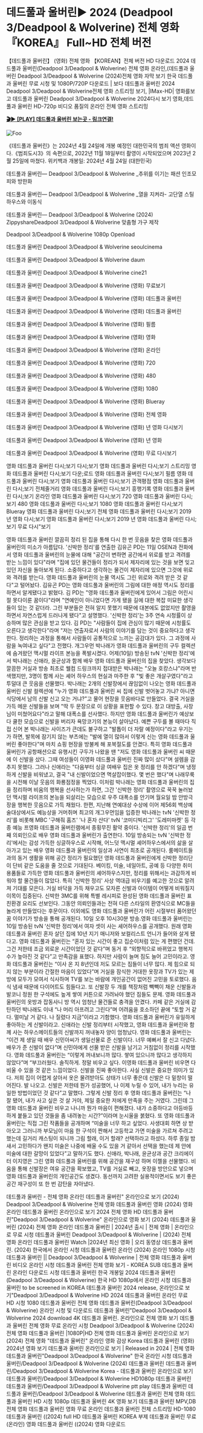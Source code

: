# 데드풀과 울버린► 2024 (Deadpool 3/Deadpool & Wolverine) 전체 영화 『KOREA』 Full~HD 전체 버전
【데드풀과 울버린】 (영화) 전체 영화 【KOREAN】전체 버전 HD 다운로드 2024 데드풀과 울버린(Deadpool 3/Deadpool & Wolverine) 전체 영화 온라인,(데드풀과 울버린 Deadpool 3/Deadpool & Wolverine (2024)전체 영화 자막 보기 한국 데드풀과 울버린 무료 시청 및 1080P/720P 다운로드 | 보다 데드풀과 울버린 2024 Deadpool 3/Deadpool & Wolverine전체 영화 스트리밍 보기, |IMax-HD| 영화를보고 데드풀과 울버린 Deadpool 3/Deadpool & Wolverine 2024다시 보기 영화,데드풀과 울버린 HD-720p 비디오 품질의 온라인 전체 영화 스트리밍

**[🎬▶ [PLAY] 데드풀과 울버린 보는곳 - 링크연결!](https://cinestreamko.blogspot.com/533535)**

<animated-image data-catalyst=""><a href="https://cinestreamko.blogspot.com/533535" rel="nofollow" data-target="animated-image.originalLink"><img src="https://camo.githubusercontent.com/917e6ed5c302499242165dcc02bdbce85c075fd21b35918eb9c0b771855261b8/68747470733a2f2f7374617469632e7769787374617469632e636f6d2f6d656469612f6232343966395f61646163386637306662336634356238383639313639366337376465313866337e6d76322e676966" alt="Foo" data-canonical-src="https://static.wixstatic.com/media/b249f9_adac8f70fb3f45b88691696c77de18f3~mv2.gif" style="max-width: 100%; display: inline-block;" data-target="animated-image.originalImage"></a>


《데드풀과 울버린》는 2024년 4월 24일에 개봉 예정인 대한민국의 범죄 액션 영화이다.《범죄도시3》의 속편으로, 2022년 11월 18일부터 촬영이 시작되었으며 2023년 2월 25일에 마쳤다. 위키백과 개봉일: 2024년 4월 24일 (대한민국)


데드풀과 울버린— Deadpool 3/Deadpool & Wolverine _추위를 이기는 패션 인조모피와 방한화

데드풀과 울버린— Deadpool 3/Deadpool & Wolverine _열을 지켜라- 고단열 스틸하우스와 이동식

데드풀과 울버린— Deadpool 3/Deadpool & Wolverine (2024) ZippyshareDeadpool 3/Deadpool & Wolverine 맞춤형 가구 제작

Deadpool 3/Deadpool & Wolverine 1080p Openload

데드풀과 울버린 Deadpool 3/Deadpool & Wolverine seoulcinema

데드풀과 울버린 Deadpool 3/Deadpool & Wolverine daum

데드풀과 울버린 Deadpool 3/Deadpool & Wolverine cine21

데드풀과 울버린 Deadpool 3/Deadpool & Wolverine (영화) 무료보기

데드풀과 울버린 Deadpool 3/Deadpool & Wolverine (영화) 데드풀과 울버린

데드풀과 울버린 Deadpool 3/Deadpool & Wolverine (영화) 데드풀과 울버린

데드풀과 울버린 Deadpool 3/Deadpool & Wolverine (영화) 필름

데드풀과 울버린 Deadpool 3/Deadpool & Wolverine (영화) 영화

데드풀과 울버린 Deadpool 3/Deadpool & Wolverine (영화) 온라인

데드풀과 울버린 Deadpool 3/Deadpool & Wolverine (영화) 720

데드풀과 울버린 Deadpool 3/Deadpool & Wolverine (영화) 480

데드풀과 울버린 Deadpool 3/Deadpool & Wolverine (영화) 1080

데드풀과 울버린 Deadpool 3/Deadpool & Wolverine (영화) Blueray

데드풀과 울버린 Deadpool 3/Deadpool & Wolverine (영화) 전체 영화

데드풀과 울버린 Deadpool 3/Deadpool & Wolverine (영화) 년 영화 다시보기

데드풀과 울버린 Deadpool 3/Deadpool & Wolverine (영화) 년 영화

데드풀과 울버린 Deadpool 3/Deadpool & Wolverine (영화) 무료 다시보기

영화 데드풀과 울버린 다시;보기 다시;보기 영화 데드풀과 울버린 다시;보기 스트리밍 영화 데드풀과 울버린 다시;보기 다운;로드 영화 데드풀과 울버린 다시;보기 필름 영화 데드풀과 울버린 다시;보기 영화 데드풀과 울버린 다시;보기 관객평점 영화 데드풀과 울버린 다시;보기 전체줄거리 영화 데드풀과 울버린 다시;보기 흥행기록 영화 데드풀과 울버린 다시;보기 온라인 영화 데드풀과 울버린 다시;보기 720 영화 데드풀과 울버린 다시;보기 480 영화 데드풀과 울버린 다시;보기 1080 영화 데드풀과 울버린 다시;보기 Blueray 영화 데드풀과 울버린 다시;보기 전체 영화 데드풀과 울버린 다시;보기 2019 년 영화 다시;보기 영화 데드풀과 울버린 다시;보기 2019 년 영화 데드풀과 울버린 다시;보기 무료 다시"보기

영화 데드풀과 울버린 깔끔히 정리 된 집을 통해 다시 한 번 웃음을 찾은 영화 데드풀과 울버린의 미소가 아름답다. '신박한 정리'를 연출한 김유곤 PD는 11일 OSEN과 전화에서 영화 데드풀과 울버린의 눈물에 대해 "공간이 변하면 공간에서 위로를 받고 격려를 받는 느낌이 있다"라며 "집에 있던 물건들이 정리가 되서 제자리에 있는 것을 보면 잊고 있던 자신을 돌아보게 된다. 소중하다고 생각하는 물건이 제자리에 있으면 그것에 위로와 격려를 받는다. 영화 데드풀과 울버린의 눈물 역시도 그린 위로와 격려 받은 것 같다"고 털어놨다. 김유곤 PD는 영화 데드풀과 울버린의 그림에 대한 애정 역시도 정리를 하면서 알게됐다고 밝혔다. 김 PD는 "영화 데드풀과 울버린에게 있어서 그림은 어린시절 못다이룬 꿈이다"라며 "연예인이 아니었다면 가게 됐을 길에 대한 복잡 미묘한 생각들이 있는 것 같더라. 그린 부분들은 전혀 알지 못했기 때문에 대본에도 없었지만 촬영을 하면서 자연스럽게 드러나게 됐다"고 설명했다. '신박한 정리'는 3주 연속 시청률이 상승하며 많은 관심을 받고 있다. 김 PD는 "사람들이 집에 관심이 많기 때문에 시청률도 오른다고 생각한다"라며 "저는 연출자로서 사람의 이야기를 담는 것이 중요하다고 생각한다. 정리하는 과정을 통해서 사람들이 공통적으로 느끼는 공감대가 있다. 그 과정에 사람을 녹여내고 싶다"고 전했다. 개그우먼 박나래가 영화 데드풀과 울버린의 구두 컬렉션에 숨겨왔던 맥시멀 라이프 본능을 폭발시켰다. 어제(10일) 방송된 tvN '신박한 정리'에서 박나래는 신애라, 윤균상과 함께 배우 영화 데드풀과 울버린의 집을 찾았다. 생각보다 깔끔한 거실과 방송 최초로 웰컴 드링크까지 접대받은 박나래는 "오늘 호캉스냐"라며 반색했지만, 3명이 함께 사는 셰어 하우스의 현실과 마주한 후 "빛 좋은 개살구였다"라고 투덜대 큰 웃음을 선물했다. 박나래는 2개의 신발장에서 끊임없이 나오는 영화 데드풀과 울버린 신발 컬렉션에 "누가 영화 데드풀과 울버린 씨 집에 신발 벗어놓고 가냐? 아니면 식당에서 남의 신발 신고 오는 거냐?"고 물어 현장을 웃음바다로 만들었다. 결국 거실을 가득 메운 신발들을 보며 "딱 두 문장으로 이 상황을 표현할 수 있다. 창고 대방출, 사장님이 미쳤어요다"라고 말해 대폭소를 선사했다. 하지만 영화 데드풀과 울버린가 예상보다 쿨한 모습으로 신발을 버리자 욕망코기의 본능이 살아났다. 예쁜 구두를 볼 때마다 직접 신어 본 박나래는 사이즈가 큰데도 불구하고 "발톱이 더 자랄 예정이다"라고 우기는가 하면, 발목에 잠기지 않는 부츠에는 "발에 열이 많아서 이렇게 신는 영화 데드풀과 울버린 좋아한다"며 마치 쇼핑 현장을 방불케 해 포복절도를 안겼다. 특히 영화 데드풀과 울버린가 공항패션으로 유행시킨 구두가 나왔을 땐 "저도 영화 데드풀과 울버린 씨 때문에 이 신발을 샀다. 그때 여성들이 이영화 데드풀과 울버린 진짜 많이 샀다"며 설렘을 감추지 못했다. 그러나 신애라는 "다음부터 싱글 여배우 집은 옷 정리를 안 하겠다"며 냉정하게 신발을 비워냈고, 결국 "내 신발이었으면 멱살잡이했다. 몇 번은 했다"며 나래무룩을 시전해 이날 웃음의 화룡점정을 찍었다. 이처럼 박나래는 영화 데드풀과 울버린의 집을 정리하며 비움의 행복을 선사하는가 하면, 그간 '신박한 정리' 촬영으로 꾹꾹 눌러놨던 맥시멀 라이프의 본능을 되살리는 모습으로 우주 대폭소를 안기며 월요일 밤 안방극장을 행복한 웃음으로 가득 채웠다. 한편, 지난해 연예대상 수상에 이어 제56회 백상예술대상에서도 예능상을 거머쥐며 최고의 개그우먼임을 입증한 박나래는 tvN '신박한 정리'를 비롯해 MBC '구해줘 홈즈' '나 혼자 산다' tvN '코미디빅리그' '도레미마켓' 등 각종 예능 프영화 데드풀과 울버린램에서 종횡무진 활약 중이다. '신박한 정리'의 일곱 번째 의뢰인으로 배우 영화 데드풀과 울버린가 출연한다. 10일 방송되는 tvN '신박한 정리'에서는 감성 가득한 싱글하우스로 시작해, 어느덧 맥시멀 셰어하우스에서의 삶을 살아가고 있는 배우 영화 데드풀과 울버린의 일상과 사연이 최초로 공개된다. 룸메이트들과의 동거 생활을 위해 공간 정리가 필요했던 영화 데드풀과 울버린에게 신박한 정리단이 단비 같은 도움을 줄 것으로 기대된다. 베이킹, 미술, 네일아트, 공예 등 다양한 취미 용품들로 가득한 영화 데드풀과 울버린의 셰어하우스지만, 정리를 위해서는 과감하게 비워야 할 물건들이 많았다. 특히 '신박한 정리' 사상 역대급 비우기를 예고한 것으로 알려져 기대를 모은다. 거실 바닥을 가득 채우고도 모자른 신발과 아이템이 어떻게 비워질지 이목이 집중된다. 신박한 3MC를 위해 특별 레시피로 완성된 영화 데드풀과 울버린 표 친환경 요리도 선보인다. 그동안 의뢰인들과는 전혀 다른 스타일의 환영식으로 MC들을 놀라게 만들었다는 후문이다. 이외에도 영화 데드풀과 울버린가 어린 시절부터 품어왔던 꿈 이야기가 방송을 통해 공개된다. 10일 오후 10시30분 방송.영화 데드풀과 울버린는 10일 방송된 tvN ‘신박한 정리’에서 여자 셋이 사는 셰어하우스를 공개했다. 원래 영화 데드풀과 울버린 혼자 살던 집에 10년 지기 매니저와 보컬리스트 언니가 들어와 살게 됐다고. 영화 데드풀과 울버린는 “혼자 있는 시간이 좋고 집순이처럼 있는 게 편했던 건데. 그건 저한테 조금 외로운 시간이었던 것 같다”며 동거 후 “외향적으로 바뀌었고 행복지수가 높아진 것 같다”고 만족감을 표했다. 하지만 사람이 늘며 짐도 늘어 고민이라고. 영화 데드풀과 울버린는 “이사 온 지 8년인데 저도 모르는 짐들이 너무 많다. 제 힘으로 되지 않는 부분이라 간절한 마음이 있었다”며 거실을 잠식한 거대한 옷장과 TV가 있는 제 방에 모두가 모여서 식사하며 TV를 보는 바람에 개인공간이 없어진 고민을 토로했다. 음식 냄새 때문에 다이어트도 힘들다고. 또 신발장 두 개를 책장처럼 빽빽이 채운 신발들과 발코니 정원 한 구석에도 높게 쌓여 커튼으로 가려놔야 했던 짐들도 문제. 영화 데드풀과 울버린의 옷방과 잡동사니 방 역시 엄청난 물건들로 충격을 안겼다. 카페 같은 거실에 감탄하던 박나래도 이내 “나 머리 아프려고 그린다”며 어려움을 호소하던 끝에 “토할 거 같다. 멀미날 거 같다. 나 질렸다 지금”이라고 기함했다. 영화 데드풀과 울버린가 유일하게 좋아하는 게 신발이라고. 신애라는 신발 정리부터 시작했고, 영화 데드풀과 울버린와 함께 사는 하우스메이트들의 신발까지 꺼내놓자 양이 엄청났다. 영화 데드풀과 울버린는 “이건 제 생일 때 배우 신민아씨가 생일선물로 준 신발이다. 너무 예뻐서 잘 신고 다녔다. 배우가 준 신발이 없다”며 신민아에게 선물 받은 신발을 남기고 거침없이 정리를 시작했다. 영화 데드풀과 울버린는 “이렇게 꺼내보니까 많다. 쌓여 있으니까 많다고 생각하지 않았다”며 “부끄러웠다. 솔직하게. 정말 비우고 싶다. 이영화 데드풀과 울버린 비우면 다 비울 수 있을 것 같은 느낌이었다. 신발을 진짜 좋아한다. 사실 신발은 중요한 의미가 있다. 저희 집이 어렵게 살아서 옷은 물려받아도 상태가 너무 좋은데 신발은 다 밑창이 떨어진다. 발 나오고. 신발은 저한테 뭔가 성공했어, 나 이제 누릴 수 있어, 내가 누리는 유일한 방법이었던 것 같다”고 말했다. 그렇게 신발 정리 후 영화 데드풀과 울버린는 “나 잘 됐어, 내가 사고 싶은 것 살 거야, 제일 중요한 저에게 만족을 주는 거였다. 그린데 그영화 데드풀과 울버린 비우고 나니까 뭔가 마음이 편해졌다. 내가 소중하다고 아등바등하게 붙들고 있던 것들을 좀 내려놓는 시간?”이라며 눈시울을 붉혔다. 또 영화 데드풀과 울버린는 직접 그린 작품들을 공개하며 “미술을 너무 하고 싶었다. 사생대회 하면 상 받아오고 그러니까 부모님이 마음 한 구석이 짠해서 고등학교 가면 미술을 가르쳐 주려고 했는데 길거리 캐스팅이 되니까 그림 할래, 이거 할래? 선택하라고 하셨다. 하루 종일 밤새서 고민하다가 왠지 미술은 나중에 배울 수도 있을 거 같아서 선택을 했는데 제 안에 미술에 대한 갈망이 있었다”고 말하기도 했다. 신애라, 박나래, 윤균상과 공간 크리에이터 이지영은 그린 영화 데드풀과 울버린를 위해 공간을 재구성 하며 이젤을 선물했다. 비움을 통해 신발장은 여유 공간을 확보했고, TV를 거실로 빼고, 옷장을 방안으로 넣으며 영화 데드풀과 울버린의 개인공간도 생겼다. 동선까지 고려한 실용적이면서도 보기 좋은 공간 재구성이 또 한 번 감탄을 자아냈다.

데드풀과 울버린 - 전체 영화 온라인 데드풀과 울버린" 온라인으로 보기 (2024) Deadpool 3/Deadpool & Wolverine 전체 영화 데드풀과 울버린 영화 (2024) 영화 온라인 데드풀과 울버린 온라인으로 보기 2024 전체 영화 HD 데드풀과 울버린"Deadpool 3/Deadpool & Wolverine" 온라인으로 영화 보기 (2024) 데드풀과 울버린 (2024) 전체 영화 온라인 데드풀과 울버린 | 2024년 출시 | 전체 영화 | 온라인으로 무료 시청 데드풀과 울버린 Deadpool 3/Deadpool & Wolverine | (2024) 전체 영화 온라인 데드풀과 울버린 Watch |2024년 최신 영화 | 오리 동영상 데드풀과 울버린. (2024) 한국에서 온라인 시청 데드풀과 울버린 온라인 (2024) 온라인 1080p 시청 데드풀과 울버린 || Deadpool 3/Deadpool & Wolverine | 전체 영화 데드풀과 울버린 비디오 온라인 시청 데드풀과 울버린 전체 영화 보기 - KOREA SUB 데드풀과 울버린 온라인 다운로드 시청 데드풀과 울버린 한국 개봉일 2024 데드풀과 울버린(Deadpool 3/Deadpool & Wolverine) 한국 HD 1080p에서 온라인 시청 데드풀과 울버린 to be screened in KOREA 데드풀과 울버린 2024 release, 온라인으로 보기"Deadpool 3/Deadpool & Wolverine HD 2024 데드풀과 울버린 온라인 무료 HD 시청 1080 데드풀과 울버린 전체 영화 데드풀과 울버린(Deadpool 3/Deadpool & Wolverine) 온라인 시청 및 다운로드 데드풀과 울버린"Deadpool 3/Deadpool & Wolverine 2024 download 4K 데드풀과 울버린. 온라인으로 전체 영화 보기 데드풀과 울버린 전체 영화 무료 온라인 시청 Deadpool 3/Deadpool & Wolverine (2024) 전체 영화 데드풀과 울버린 |1080P|HD 전체 영화 데드풀과 울버린 온라인으로 보기 (2024) 전체 영화 "데드풀과 울버린" 온라인 영화 감상 Korea 데드풀과 울버린 (영화) 2024년 영화 보기 데드풀과 울버린 온라인으로 보기 | Released in 2024 | 전체 영화 데드풀과 울버린"Deadpool 3/Deadpool & Wolverine" 한국 온라인 시청 데드풀과 울버린/Deadpool 3/Deadpool & Wolverine (2024) 데드풀과 울버린 데드풀과 울버린/Deadpool 3/Deadpool & Wolverine Korea - 데드풀과 울버린 온라인으로 보기 데드풀과 울버린/Deadpool 3/Deadpool & Wolverine HD1080p 데드풀과 울버린 데드풀과 울버린/Deadpool 3/Deadpool & Wolverine ptt play 데드풀과 울버린 데드풀과 울버린/Deadpool 3/Deadpool & Wolverine 데드풀과 울버린 전체 영화 데드풀과 울버린 HD 시청 1080p 데드풀과 울버린 4K 영화 보기 데드풀과 울버린 MPV,DB 전체 영화 데드풀과 울버린 영화 무료 온라인 데드풀과 울버린 전체 스트리밍 HD-1080 데드풀과 울버린 ((2024) full HD 데드풀과 울버린 KOREA 부제 데드풀과 울버린 무료(온라인) 영화 데드풀과 울버린 ((2024) 영화 다운로드
